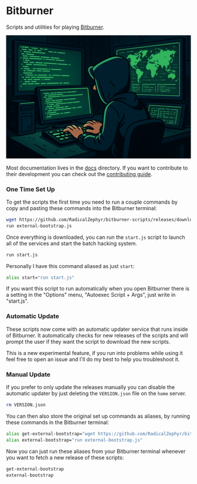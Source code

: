# Bitburner

Scripts and utilities for playing [Bitburner](https://bitburner-official.github.io/).

![A stylized digital illustration of a person in a dark hoodie sitting at a desk with multiple glowing green computer screens. The central screen displays code, while another shows a world map with data overlays. The atmosphere is dark and moody, evoking themes of hacking or cybersecurity.](images/hackers-whimsy.png?raw=true)

Most documentation lives in the [docs](./docs) directory. If you want
to contribute to their development you can check out the [contributing guide](docs/contributing.md).

### One Time Set Up

To get the scripts the first time you need to run a couple commands by
copy and pasting these commands into the Bitburner terminal:

```bash
wget https://github.com/RadicalZephyr/bitburner-scripts/releases/download/latest/bootstrap.js external-bootstrap.js
run external-bootstrap.js
```

Once everything is downloaded, you can run the `start.js` script to
launch all of the services and start the batch hacking system.

```bash
run start.js
```

Personally I have this command aliased as just `start`:

```bash
alias start="run start.js"
```

If you want this script to run automatically when you open Bitburner
there is a setting in the "Options" menu, "Autoexec Script + Args",
just write in "start.js".


### Automatic Update

These scripts now come with an automatic updater service that runs
inside of Bitburner. It automatically checks for new releases of the
scripts and will prompt the user if they want the script to download
the new scripts.

This is a new experimental feature, if you run into problems while
using it feel free to open an issue and I'll do my best to help you
troubleshoot it.


### Manual Update

If you prefer to only update the releases manually you can disable the
automatic updater by just deleting the `VERSION.json` file on the
`home` server.

```bash
rm VERSION.json
```

You can then also store the original set up commands as aliases, by
running these commands in the Bitburner terminal:

```bash
alias get-external-bootstrap="wget https://github.com/RadicalZephyr/bitburner-scripts/releases/download/latest/bootstrap.js external-bootstrap.js"
alias external-bootstrap="run external-bootstrap.js"
```

Now you can just run these aliases from your Bitburner terminal
whenever you want to fetch a new release of these scripts:

```bash
get-external-bootstrap
external-bootstrap
```
